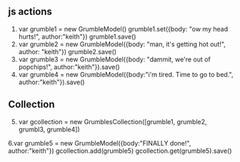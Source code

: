 js actions
-----------

1. var grumble1 = new GrumbleModel()
    grumble1.set({body: "ow my head hurts!", author:"keith"})
    grumble1.save()
2.  var grumble2 = new GrumbleModel({body: "man, it's getting hot out!", author: "keith"})
grumble2.save()
3. var grumble3 = new GrumbleModel({body: "dammit, we're out of popchips!", author:"keith"}).save()
4. var grumble4 = new GrumbleModel({body:"i'm tired.  Time to go to bed.", author:"keith"}).save()

Collection
----------
5. var gcollection = new GrumblesCollection([grumble1, grumble2, grumbl3, grumble4])

6.var grumble5 = new GrumbleModel({body:"FINALLY done!", author:"keith"})
  gcollection.add(grumble5)
  gcollection.get(grumble5).save()
